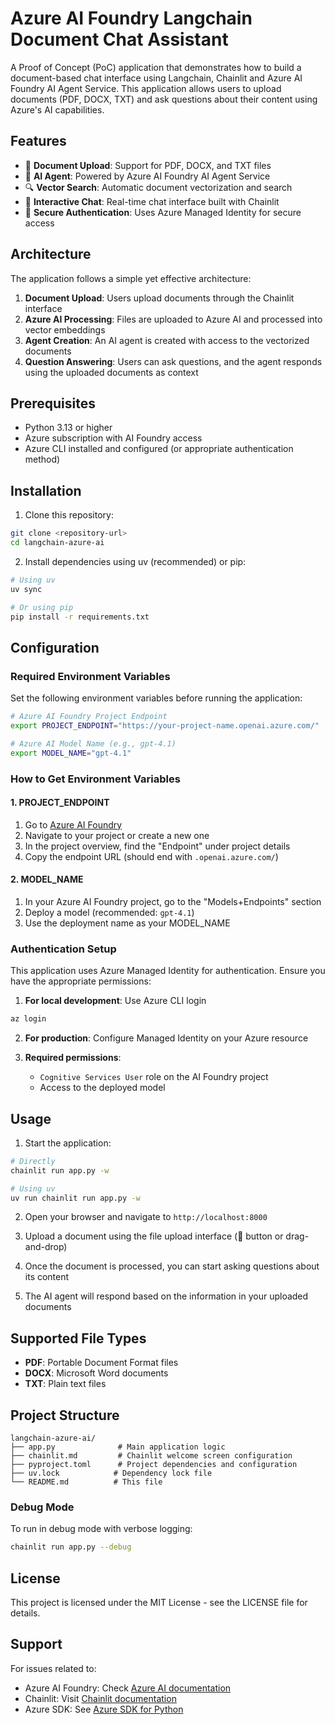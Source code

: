 # Azure AI Foundry Langchain Document Chat Assistant

A Proof of Concept (PoC) application that demonstrates how to build a document-based chat interface using Langchain, Chainlit and Azure AI Foundry AI Agent Service. This application allows users to upload documents (PDF, DOCX, TXT) and ask questions about their content using Azure's AI capabilities.

## Features

- 📄 **Document Upload**: Support for PDF, DOCX, and TXT files
- 🤖 **AI Agent**: Powered by Azure AI Foundry AI Agent Service
- 🔍 **Vector Search**: Automatic document vectorization and search
- 💬 **Interactive Chat**: Real-time chat interface built with Chainlit
- 🔐 **Secure Authentication**: Uses Azure Managed Identity for secure access

## Architecture

The application follows a simple yet effective architecture:

1. **Document Upload**: Users upload documents through the Chainlit interface
2. **Azure AI Processing**: Files are uploaded to Azure AI and processed into vector embeddings
3. **Agent Creation**: An AI agent is created with access to the vectorized documents
4. **Question Answering**: Users can ask questions, and the agent responds using the uploaded documents as context

## Prerequisites

- Python 3.13 or higher
- Azure subscription with AI Foundry access
- Azure CLI installed and configured (or appropriate authentication method)

## Installation

1. Clone this repository:
```bash
git clone <repository-url>
cd langchain-azure-ai
```

2. Install dependencies using uv (recommended) or pip:
```bash
# Using uv
uv sync

# Or using pip
pip install -r requirements.txt
```

## Configuration

### Required Environment Variables

Set the following environment variables before running the application:

```bash
# Azure AI Foundry Project Endpoint
export PROJECT_ENDPOINT="https://your-project-name.openai.azure.com/"

# Azure AI Model Name (e.g., gpt-4.1)
export MODEL_NAME="gpt-4.1"
```

### How to Get Environment Variables

#### 1. PROJECT_ENDPOINT

1. Go to [Azure AI Foundry](https://ai.azure.com/)
2. Navigate to your project or create a new one
3. In the project overview, find the "Endpoint" under project details
4. Copy the endpoint URL (should end with `.openai.azure.com/`)

#### 2. MODEL_NAME

1. In your Azure AI Foundry project, go to the "Models+Endpoints" section
2. Deploy a model (recommended: `gpt-4.1`)
3. Use the deployment name as your MODEL_NAME

### Authentication Setup

This application uses Azure Managed Identity for authentication. Ensure you have the appropriate permissions:

1. **For local development**: Use Azure CLI login
```bash
az login
```

2. **For production**: Configure Managed Identity on your Azure resource

3. **Required permissions**:
   - `Cognitive Services User` role on the AI Foundry project
   - Access to the deployed model

## Usage

1. Start the application:
```bash
# Directly
chainlit run app.py -w

# Using uv
uv run chainlit run app.py -w
```

2. Open your browser and navigate to `http://localhost:8000`

3. Upload a document using the file upload interface (📎 button or drag-and-drop)

4. Once the document is processed, you can start asking questions about its content

5. The AI agent will respond based on the information in your uploaded documents

## Supported File Types

- **PDF**: Portable Document Format files
- **DOCX**: Microsoft Word documents
- **TXT**: Plain text files

## Project Structure

```
langchain-azure-ai/
├── app.py              # Main application logic
├── chainlit.md         # Chainlit welcome screen configuration
├── pyproject.toml      # Project dependencies and configuration
├── uv.lock            # Dependency lock file
└── README.md          # This file
```

### Debug Mode

To run in debug mode with verbose logging:

```bash
chainlit run app.py --debug
```

## License

This project is licensed under the MIT License - see the LICENSE file for details.

## Support

For issues related to:
- Azure AI Foundry: Check [Azure AI documentation](https://docs.microsoft.com/azure/ai-services/)
- Chainlit: Visit [Chainlit documentation](https://docs.chainlit.io/)
- Azure SDK: See [Azure SDK for Python](https://docs.microsoft.com/azure/developer/python/)
